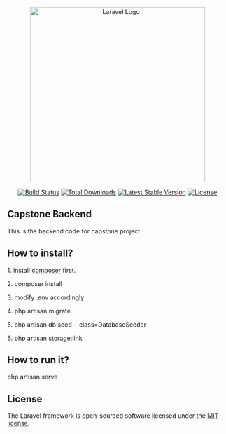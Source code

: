 <p align="center"><a href="https://laravel.com" target="_blank"><img src="https://raw.githubusercontent.com/laravel/art/master/logo-lockup/5%20SVG/2%20CMYK/1%20Full%20Color/laravel-logolockup-cmyk-red.svg" width="400" alt="Laravel Logo"></a></p>

<p align="center">
<a href="https://github.com/laravel/framework/actions"><img src="https://github.com/laravel/framework/workflows/tests/badge.svg" alt="Build Status"></a>
<a href="https://packagist.org/packages/laravel/framework"><img src="https://img.shields.io/packagist/dt/laravel/framework" alt="Total Downloads"></a>
<a href="https://packagist.org/packages/laravel/framework"><img src="https://img.shields.io/packagist/v/laravel/framework" alt="Latest Stable Version"></a>
<a href="https://packagist.org/packages/laravel/framework"><img src="https://img.shields.io/packagist/l/laravel/framework" alt="License"></a>
</p>

## Capstone Backend
<p>This is the backend code for capstone project.</p>

## How to install?
<p>1. install <a href="https://getcomposer.org/doc/00-intro.md#installation-windows">composer</a> first.</p>
<p>2. composer install</p>
<p>3. modify .env accordingly</p>
<p>4. php artisan migrate </p>
<p>5. php artisan db:seed --class=DatabaseSeeder</p>
<p>6. php artisan storage:link</p>

## How to run it?
<p>php artisan serve</p>

## License

The Laravel framework is open-sourced software licensed under the [MIT license](https://opensource.org/licenses/MIT).
